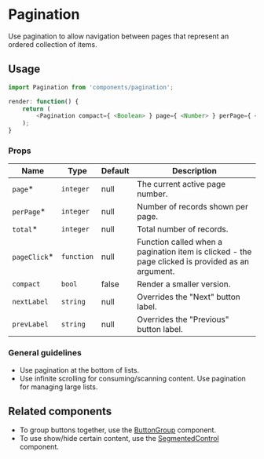 # Pagination

Use pagination to allow navigation between pages that represent an ordered collection of items.

## Usage

```js
import Pagination from 'components/pagination';

render: function() {
	return (
		<Pagination compact={ <Boolean> } page={ <Number> } perPage={ <Number> } total={ <Number> } pageClick={ <Function> } />;
	);
}
```

### Props

| Name          | Type       | Default | Description                                                                                      |
| ------------- | ---------- | ------- | ------------------------------------------------------------------------------------------------ |
| `page`\*      | `integer`  | null    | The current active page number.                                                                  |
| `perPage`\*   | `integer`  | null    | Number of records shown per page.                                                                |
| `total`\*     | `integer`  | null    | Total number of records.                                                                         |
| `pageClick`\* | `function` | null    | Function called when a pagination item is clicked - the page clicked is provided as an argument. |
| `compact`     | `bool`     | false   | Render a smaller version.                                                                        |
| `nextLabel`   | `string`   | null    | Overrides the "Next" button label.                                                               |
| `prevLabel`   | `string`   | null    | Overrides the "Previous" button label.                                                           |

### General guidelines

- Use pagination at the bottom of lists.
- Use infinite scrolling for consuming/scanning content. Use pagination for managing large lists.

## Related components

- To group buttons together, use the [ButtonGroup](./button-group) component.
- To use show/hide certain content, use the [SegmentedControl](./segmented-control) component.
